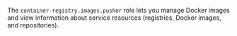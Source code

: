 The `container-registry.images.pusher` role lets you manage Docker images and view information about service resources (registries, Docker images, and repositories).